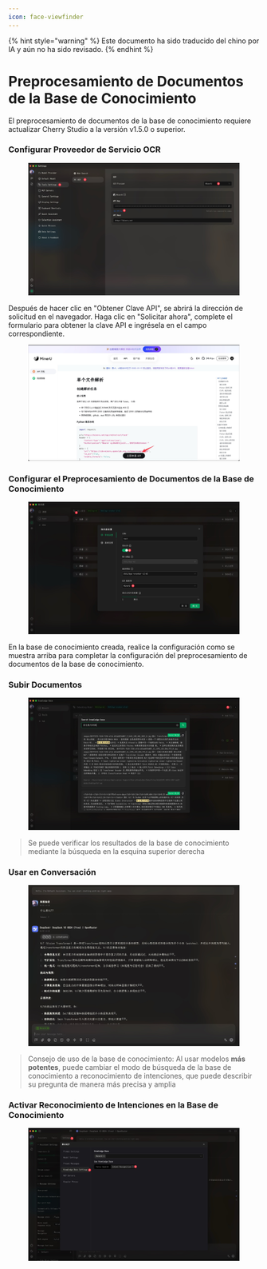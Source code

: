 ```yaml
---
icon: face-viewfinder
---
```


{% hint style="warning" %}
Este documento ha sido traducido del chino por IA y aún no ha sido revisado.
{% endhint %}

# Preprocesamiento de Documentos de la Base de Conocimiento

El preprocesamiento de documentos de la base de conocimiento requiere actualizar Cherry Studio a la versión v1.5.0 o superior.

### Configurar Proveedor de Servicio OCR

<figure><img src="../.gitbook/assets/CleanShot 2025-06-03 at 11.50.10@2x (1).jpg" alt=""><figcaption></figcaption></figure>

Después de hacer clic en "Obtener Clave API", se abrirá la dirección de solicitud en el navegador. Haga clic en "Solicitar ahora", complete el formulario para obtener la clave API e ingrésela en el campo correspondiente.

<figure><img src="../.gitbook/assets/CleanShot 2025-06-03 at 11.51.55@2x.jpg" alt=""><figcaption></figcaption></figure>

### Configurar el Preprocesamiento de Documentos de la Base de Conocimiento

<figure><img src="../.gitbook/assets/CleanShot 2025-06-03 at 20.01.03@2x.jpg" alt=""><figcaption></figcaption></figure>

En la base de conocimiento creada, realice la configuración como se muestra arriba para completar la configuración del preprocesamiento de documentos de la base de conocimiento.

### Subir Documentos

<figure><img src="../.gitbook/assets/CleanShot 2025-06-03 at 12.01.59@2x.jpg" alt=""><figcaption></figcaption></figure>

> Se puede verificar los resultados de la base de conocimiento mediante la búsqueda en la esquina superior derecha

### Usar en Conversación

<figure><img src="../.gitbook/assets/CleanShot 2025-06-03 at 14.11.00@2x.jpg" alt=""><figcaption></figcaption></figure>

> Consejo de uso de la base de conocimiento: Al usar modelos **más potentes**, puede cambiar el modo de búsqueda de la base de conocimiento a reconocimiento de intenciones, que puede describir su pregunta de manera más precisa y amplia

### Activar Reconocimiento de Intenciones en la Base de Conocimiento

<figure><img src="../.gitbook/assets/CleanShot 2025-06-03 at 14.12.47@2x.jpg" alt=""><figcaption></figcaption></figure>